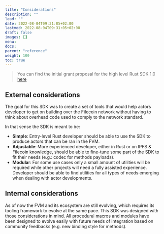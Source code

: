 ```yaml
---
title: "Considerations"
description: ""
lead: ""
date: 2022-08-04T09:31:05+02:00
lastmod: 2022-08-04T09:31:05+02:00
draft: false
images: []
menu:
docs:
parent: "reference"
weight: 100
toc: true
---
```


> You can find the initial grant proposal for the high level Rust SDK 1.0 [here](https://github.com/filecoin-project/devgrants/issues/562)

## External considerations

The goal for this SDK was to create a set of tools that would help actors developer to get on building
over the Filecoin network without having to think about overhead code used to comply to the network standard.

In that sense the SDK is meant to be:
- **Simple**: Entry-level Rust developer should be able to use the SDK to produce actors that can be
ran in the FVM.
- **Adjustable**: More experienced developer, either in Rust or on IPFS & Filecoin knowledge, should
be able to fine-tune some part of the SDK to fit their needs (e.g.: codec for methods payloads).
- **Modular**: For some use cases only a small amount of utilities will be required while other projects
will need a fully assisted experience. Developer should be able to find utilities for all types of needs
emerging when dealing with actor developments.

## Internal considerations

As of now the FVM and its ecosystem are still evolving, which requires its tooling framework to evolve
at the same pace. This SDK was designed with those considerations in mind. All procedural macros and
modules have been designed to evolve easily with future needs of integration based on community feedbacks
(e.g. new binding style for methods).
